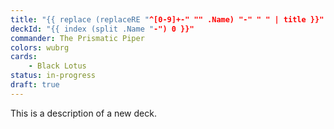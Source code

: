 ```yaml
---
title: "{{ replace (replaceRE "^[0-9]+-" "" .Name) "-" " " | title }}"
deckId: "{{ index (split .Name "-") 0 }}"
commander: The Prismatic Piper
colors: wubrg
cards:
    - Black Lotus
status: in-progress
draft: true
---
```


This is a description of a new deck.